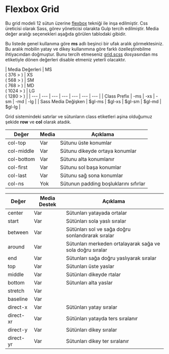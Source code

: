 # Flexbox Grid
Bu grid modeli 12 sütun üzerine [flexbox](http://www.w3schools.com/css/css3_flexbox.asp) tekniği ile inşa edilmiştir. Css üreticisi olarak Sass, görev yöneticisi olarakta Gulp tercih edilmiştir. Media değer aralığı seçenekleri aşağıda görülen tablodaki gibidir.

Bu listede genel kullanıma göre **ms** adlı beşinci bir ufak aralık görmektesiniz. Bu aralık mobilin yatay ve dikey kullanımına göre farklı özelleştirebilme ihtiyacından doğmuştur. Bunu tercih etmeseniz [grid.scss](https://github.com/thealico/flexboxgrid/blob/master/src/style/grid.scss) dosyasından ms etiketiyle dönen değerleri disable etmeniz yeterli olacaktır.


| Media Değerleri  | MS <br> ( 376 > )  | XS <br> ( 568 > ) | SM <br> ( 768 > )  |   MD <br> ( 1024 > )  |  LG <br> ( 1280 > )  |
| --- | --- | --- | --- | --- | --- | --- |
| Class Prefix         |   -ms   | -xs   |  -sm  |  -md  |  -lg  |
| Sass Media Değişken  |   $gl-ms  |  $gl-xs  |  $gl-sm  |  $gl-md  | $gl-lg  |

Grid sistemindeki  satırlar ve sütunların class etiketleri aşina olduğumuz şekide  **row** ve **col** olarak atadık. 

| Değer               | Media | Açıklama |
| ------------------- | ----- | ------------------------ |
| col-top             | Var   | Sütunu üste konumlar |
| col-middle          | Var   | Sütunu dikeyde ortaya konumlar |
| col-bottom          | Var   | Sütunu alta konumlanır |
| col-first           | Var   | Sütunu sol başa konumlar |
| col-last            | Var   | Sütunu sağ sona konumlar |
| col-ns              | Yok   | Sütunun padding boşluklarını sıfırlar |



| Değer               | Media Destek | Açıklama |
| ------------------- | ----- | ------------------------ |
| center              | Var   | Sütunları yatayada ortalar|
| start               | Var   | Sütünları sola yaslı sıralar |
| between             | Var   | Sütünları sol ve sağa doğru sonlandırarak sıralar |
| around              | Var   | Sütunları merkeden ortalayarak sağa ve sola doğru sıralar |
| end                 | Var   | Sütunları sağa doğru yaslıyarak sıralar|
| top                 | Var   | Sütunları üste yaslar |
| middle              | Var   | Sütünları dikeyde rtalar|
| bottom              | Var   | Sütunları alta yaslar|
| stretch             | Var   ||
| baseline            | Var   ||
| direct-x            | Var   | Sütünları yatay sıralar |
| direct-xr           | Var   | Sütünları yatayda ters sıralanır  |
| direct-y            | Var   | Sütünları dikey sıralar|
| direct-yr           | Var   | Sütunları dikey ter sıralanır |








